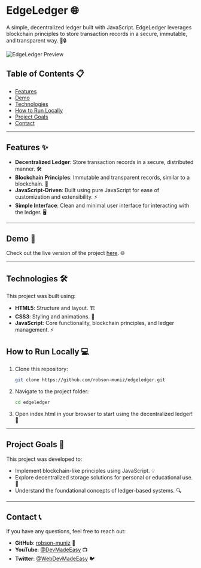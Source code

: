 # EdgeLedger 🌐

A simple, decentralized ledger built with JavaScript. EdgeLedger leverages blockchain principles to store transaction records in a secure, immutable, and transparent way. 🚀🔒

![EdgeLedger Preview](https://github.com/user-attachments/assets/7c16b873-7137-49a7-9274-33466598a8a7)

## Table of Contents 📋

- [Features](#features)
- [Demo](#demo)
- [Technologies](#technologies)
- [How to Run Locally](#how-to-run-locally)
- [Project Goals](#project-goals)
- [Contact](#contact)

---

## Features ✨

- **Decentralized Ledger**: Store transaction records in a secure, distributed manner. 🛠️
- **Blockchain Principles**: Immutable and transparent records, similar to a blockchain. 🔗
- **JavaScript-Driven**: Built using pure JavaScript for ease of customization and extensibility. ⚡
- **Simple Interface**: Clean and minimal user interface for interacting with the ledger. 🖥️

---

## Demo 🚀

Check out the live version of the project [here](https://peppy-kitsune-d90c38.netlify.app). 🌐

---

## Technologies 🛠️

This project was built using:

- **HTML5**: Structure and layout. 🏗️
- **CSS3**: Styling and animations. 🎨
- **JavaScript**: Core functionality, blockchain principles, and ledger management. ⚡




## How to Run Locally 💻

1. Clone this repository:
   ```bash
   git clone https://github.com/robson-muniz/edgeledger.git
2.	Navigate to the project folder:
    ```bash
    cd edgeledger
3.	Open index.html in your browser to start using the decentralized ledger! 📜

---

## Project Goals 🎯

This project was developed to:
- Implement blockchain-like principles using JavaScript. 💡
- Explore decentralized storage solutions for personal or educational use. 🏫
- Understand the foundational concepts of ledger-based systems. 🔍

---

## Contact 📞

If you have any questions, feel free to reach out:
- **GitHub**: [robson-muniz](https://github.com/robson-muniz) 🐙
- **YouTube**: [@DevMadeEasy](https://youtube.com/@DevMadeEasy) 📺
- **Twitter**: [@WebDevMadeEasy](https://x.com/WebDevMadeEasy) 🐦
